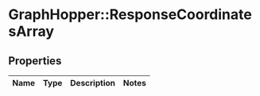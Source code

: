 # GraphHopper::ResponseCoordinatesArray

## Properties
Name | Type | Description | Notes
------------ | ------------- | ------------- | -------------


